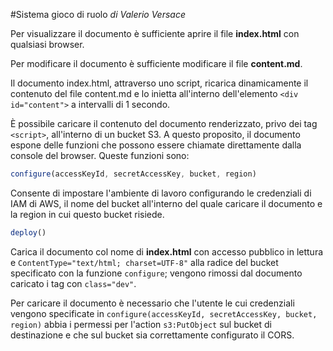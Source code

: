 #Sistema gioco di ruolo
*di Valerio Versace*

Per visualizzare il documento è sufficiente aprire il file **index.html** con qualsiasi browser.

Per modificare il documento è sufficiente modificare il file **content.md**.

Il documento index.html, attraverso uno script, ricarica dinamicamente il contenuto del file content.md e lo inietta all'interno dell'elemento `<div id="content">` a intervalli di 1 secondo.

È possibile caricare il contenuto del documento renderizzato, privo dei tag `<script>`, all'interno di un bucket S3.
A questo proposito, il documento espone delle funzioni che possono essere chiamate direttamente dalla console del browser. Queste funzioni sono:

```javascript
configure(accessKeyId, secretAccessKey, bucket, region)
```
Consente di impostare l'ambiente di lavoro configurando le credenziali di IAM di AWS, il nome del bucket all'interno del quale caricare il documento e la region in cui questo bucket risiede.

```javascript
deploy()
```
Carica il documento col nome di **index.html** con accesso pubblico in lettura e `ContentType="text/html; charset=UTF-8"` alla radice del bucket specificato con la funzione `configure`; vengono rimossi dal documento caricato i tag con `class="dev"`.

Per caricare il documento è necessario che l'utente le cui credenziali vengono specificate in `configure(accessKeyId, secretAccessKey, bucket, region)` abbia i permessi per l'action `s3:PutObject` sul bucket di destinazione e che sul bucket sia correttamente configurato il CORS.
